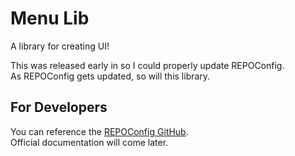 # Menu Lib
A library for creating UI!

This was released early in so I could properly update REPOConfig.  
As REPOConfig gets updated, so will this library.

## For Developers
You can reference the [REPOConfig GitHub](https://github.com/IsThatTheRealNick/REPOConfig).  
Official documentation will come later.